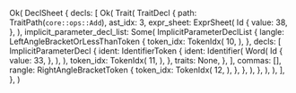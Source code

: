 Ok(
    DeclSheet {
        decls: [
            Ok(
                Trait(
                    TraitDecl {
                        path: TraitPath(`core::ops::Add`),
                        ast_idx: 3,
                        expr_sheet: ExprSheet(
                            Id {
                                value: 38,
                            },
                        ),
                        implicit_parameter_decl_list: Some(
                            ImplicitParameterDeclList {
                                langle: LeftAngleBracketOrLessThanToken {
                                    token_idx: TokenIdx(
                                        10,
                                    ),
                                },
                                decls: [
                                    ImplicitParameterDecl {
                                        ident: IdentifierToken {
                                            ident: Identifier(
                                                Word(
                                                    Id {
                                                        value: 33,
                                                    },
                                                ),
                                            ),
                                            token_idx: TokenIdx(
                                                11,
                                            ),
                                        },
                                        traits: None,
                                    },
                                ],
                                commas: [],
                                rangle: RightAngleBracketToken {
                                    token_idx: TokenIdx(
                                        12,
                                    ),
                                },
                            },
                        ),
                    },
                ),
            ),
        ],
    },
)